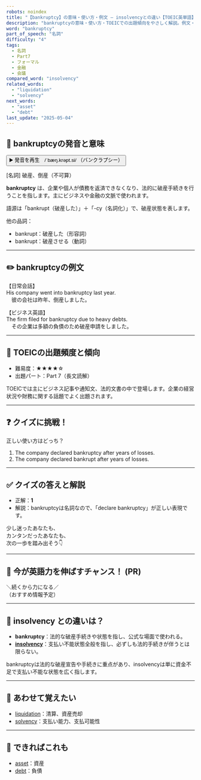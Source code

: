 ```yaml
---
robots: noindex
title: "【bankruptcy】の意味・使い方・例文 ― insolvencyとの違い【TOEIC英単語】"
description: "bankruptcyの意味・使い方・TOEICでの出題傾向をやさしく解説。例文・クイズ付きでinsolvencyとの違いもわかりやすく学べます。"
word: "bankruptcy"
part_of_speech: "名詞"
difficulty: "4"
tags:
  - 名詞
  - Part7
  - フォーマル
  - 金融
  - 会議
compared_word: "insolvency"
related_words:
  - "liquidation"
  - "solvency"
next_words:
  - "asset"
  - "debt"
last_update: "2025-05-04"
---
```


## 🔰 bankruptcyの発音と意味

<button class="play-audio" onclick="playTTS('bankruptcy')">
  <span class="play-audio-main">
    ▶️ 発音を再生　/ˈbæŋ.krəpt.si/
  </span>
  <span class="play-audio-sub">
    （バンクラプシー）
  </span>
</button>

[名詞] 破産、倒産（不可算）

**bankruptcy** は、企業や個人が債務を返済できなくなり、法的に破産手続きを行うことを指します。主にビジネスや金融の文脈で使われます。

語源は「bankrupt（破産した）」＋「-cy（名詞化）」で、破産状態を表します。

他の品詞：  
- bankrupt：破産した（形容詞）
- bankrupt：破産させる（動詞）

---

## ✏️ bankruptcyの例文

【日常会話】  
His company went into bankruptcy last year.  
　彼の会社は昨年、倒産しました。

【ビジネス英語】  
The firm filed for bankruptcy due to heavy debts.  
　その企業は多額の負債のため破産申請をしました。

---

## 🎯 TOEICの出題頻度と傾向

- 難易度：★★★★☆
- 出題パート：Part 7（長文読解）

TOEICでは主にビジネス記事や通知文、法的文書の中で登場します。企業の経営状況や財務に関する話題でよく出題されます。

---

## ❓ クイズに挑戦！

正しい使い方はどっち？

1. The company declared bankruptcy after years of losses.  
2. The company declared bankrupt after years of losses.

---

## ✅ クイズの答えと解説

- 正解：**1**
- 解説：bankruptcyは名詞なので、「declare bankruptcy」が正しい表現です。

少し迷ったあなたも、  
カンタンだったあなたも、  
次の一歩を踏み出そう👇️

---

## 🚀 今が英語力を伸ばすチャンス！ (PR)

<div class="info-center">
＼続くから力になる／<br>  
（おすすめ情報予定）
</div>

---

## 🤔  insolvency との違いは？

- **bankruptcy**：法的な破産手続きや状態を指し、公式な場面で使われる。
- **[insolvency](/word/insolvency/)**：支払い不能状態全般を指し、必ずしも法的手続きが伴うとは限らない。

bankruptcyは法的な破産宣告や手続きに重点があり、insolvencyは単に資金不足で支払い不能な状態を広く指します。

---

## 🧩 あわせて覚えたい

- [liquidation](/word/liquidation/)：清算、資産売却
- [solvency](/word/solvency/)：支払い能力、支払可能性

---

## 📖 できればこれも

- [asset](/word/asset/)：資産
- [debt](/word/debt/)：負債

<!-- cvid: aid20_bid33 -->
